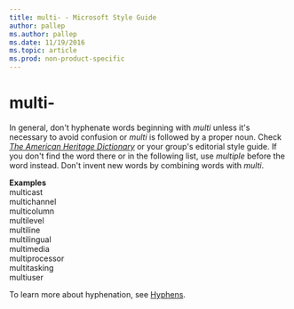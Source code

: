 ```yaml
---
title: multi- - Microsoft Style Guide
author: pallep
ms.author: pallep
ms.date: 11/19/2016
ms.topic: article
ms.prod: non-product-specific
---
```


# multi-

In general, don't hyphenate words beginning with *multi* unless it's necessary to avoid confusion or *multi* is followed by a proper noun. Check [*The American Heritage Dictionary*](https://ahdictionary.com/) or your group's editorial style guide. If you don't find the word there or in the following list, use *multiple* before the word instead. Don't invent new words by combining words with *multi*.

**Examples**<br />multicast <br />multichannel <br />multicolumn <br />multilevel <br />multiline <br />multilingual <br />multimedia <br />multiprocessor <br />multitasking <br />multiuser

To learn more about hyphenation, see [Hyphens](/style-guide/punctuation/dashes-hyphens/hyphens).
